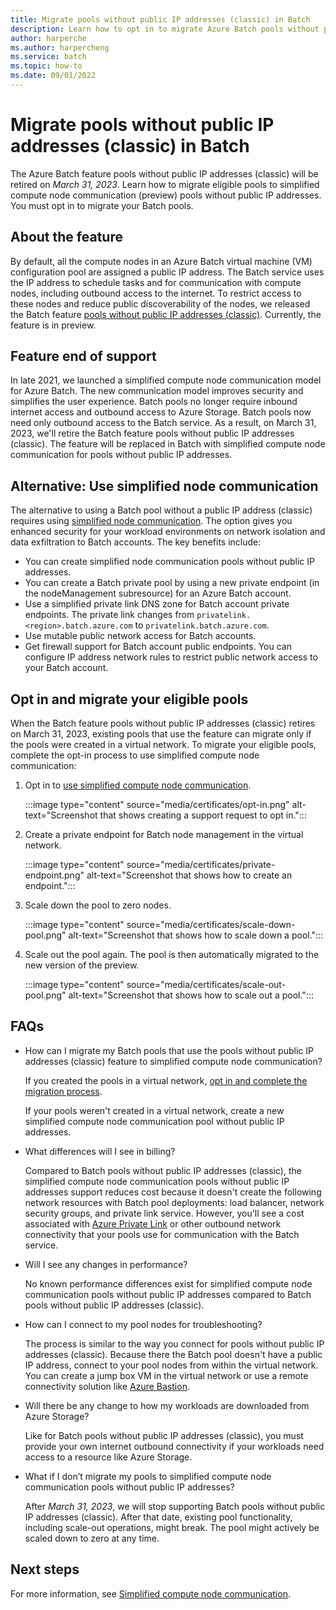```yaml
---
title: Migrate pools without public IP addresses (classic) in Batch
description: Learn how to opt in to migrate Azure Batch pools without public IP addresses (classic) and plan for feature end of support.
author: harperche
ms.author: harpercheng
ms.service: batch
ms.topic: how-to
ms.date: 09/01/2022
---
```


# Migrate pools without public IP addresses (classic) in Batch

The Azure Batch feature pools without public IP addresses (classic) will be retired on *March 31, 2023*. Learn how to migrate eligible pools to simplified compute node communication (preview) pools without public IP addresses. You must opt in to migrate your Batch pools.

## About the feature

By default, all the compute nodes in an Azure Batch virtual machine (VM) configuration pool are assigned a public IP address. The Batch service uses the IP address to schedule tasks and for communication with compute nodes, including outbound access to the internet. To restrict access to these nodes and reduce public discoverability of the nodes, we released the Batch feature [pools without public IP addresses (classic)](./batch-pool-no-public-ip-address.md). Currently, the feature is in preview.

## Feature end of support

In late 2021, we launched a simplified compute node communication model for Azure Batch. The new communication model improves security and simplifies the user experience. Batch pools no longer require inbound internet access and outbound access to Azure Storage. Batch pools now need only outbound access to the Batch service. As a result, on March 31, 2023, we'll retire the Batch feature pools without public IP addresses (classic). The feature will be replaced in Batch with simplified compute node communication for pools without public IP addresses.

## Alternative: Use simplified node communication

The alternative to using a Batch pool without a public IP address (classic) requires using [simplified node communication](./simplified-node-communication-pool-no-public-ip.md). The option gives you enhanced security for your workload environments on network isolation and data exfiltration to Batch accounts. The key benefits include:

- You can create simplified node communication pools without public IP addresses.
- You can create a Batch private pool by using a new private endpoint (in the nodeManagement subresource) for an Azure Batch account.
- Use a simplified private link DNS zone for Batch account private endpoints. The private link changes from `privatelink.<region>.batch.azure.com` to `privatelink.batch.azure.com`.
- Use mutable public network access for Batch accounts.
- Get firewall support for Batch account public endpoints. You can configure IP address network rules to restrict public network access to your Batch account.

## Opt in and migrate your eligible pools

When the Batch feature pools without public IP addresses (classic) retires on March 31, 2023, existing pools that use the feature can migrate only if the pools were created in a virtual network. To migrate your eligible pools, complete the opt-in process to use simplified compute node communication:

1. Opt in to [use simplified compute node communication](./simplified-compute-node-communication.md#opt-your-batch-account-in-or-out-of-simplified-compute-node-communication).

   :::image type="content" source="media/certificates/opt-in.png" alt-text="Screenshot that shows creating a support request to opt in.":::

1. Create a private endpoint for Batch node management in the virtual network.

   :::image type="content" source="media/certificates/private-endpoint.png" alt-text="Screenshot that shows how to create an endpoint.":::

1. Scale down the pool to zero nodes.

   :::image type="content" source="media/certificates/scale-down-pool.png" alt-text="Screenshot that shows how to scale down a pool.":::

1. Scale out the pool again. The pool is then automatically migrated to the new version of the preview.

   :::image type="content" source="media/certificates/scale-out-pool.png" alt-text="Screenshot that shows how to scale out a pool.":::

## FAQs

- How can I migrate my Batch pools that use the pools without public IP addresses (classic) feature to simplified compute node communication?

  If you created the pools in a virtual network, [opt in and complete the migration process](#opt-in-and-migrate-your-eligible-pools).
  
  If your pools weren't created in a virtual network, create a new simplified compute node communication pool without public IP addresses.

- What differences will I see in billing?

  Compared to Batch pools without public IP addresses (classic), the simplified compute node communication pools without public IP addresses support reduces cost because it doesn't create the following network resources with Batch pool deployments: load balancer, network security groups, and private link service. However, you'll see a cost associated with [Azure Private Link](https://azure.microsoft.com/pricing/details/private-link/) or other outbound network connectivity that your pools use for communication with the Batch service.

- Will I see any changes in performance?

  No known performance differences exist for simplified compute node communication pools without public IP addresses compared to Batch pools without public IP addresses (classic).

- How can I connect to my pool nodes for troubleshooting?

  The process is similar to the way you connect for pools without public IP addresses (classic). Because there the Batch pool doesn't have a public IP address, connect to your pool nodes from within the virtual network. You can create a jump box VM in the virtual network or use a remote connectivity solution like [Azure Bastion](../bastion/bastion-overview.md).

- Will there be any change to how my workloads are downloaded from Azure Storage?

  Like for Batch pools without public IP addresses (classic), you must provide your own internet outbound connectivity if your workloads need access to a resource like Azure Storage.

- What if I don’t migrate my pools to simplified compute node communication pools without public IP addresses?

  After *March 31, 2023*, we will stop supporting Batch pools without public IP addresses (classic). After that date, existing pool functionality, including scale-out operations, might break. The pool might actively be scaled down to zero at any time.

## Next steps

For more information, see [Simplified compute node communication](./simplified-compute-node-communication.md).
